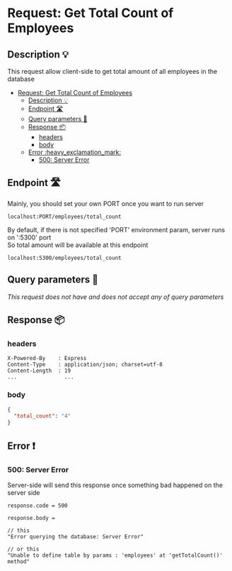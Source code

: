 # Request: Get Total Count of Employees

## Description :bulb:
This request allow client-side to get total amount of all employees in the database  
- [Request: Get Total Count of Employees](#request-get-total-count-of-employees)
  - [Description :bulb:](#description-bulb)
  - [Endpoint :motorway:](#endpoint-motorway)
  - [Query parameters :pencil:](#query-parameters-pencil)
  - [Response :package:](#response-package)
    - [headers](#headers)
    - [body](#body)
  - [Error :heavy\_exclamation\_mark:](#error-heavy_exclamation_mark)
    - [500: Server Error](#500-server-error)

## Endpoint :motorway:
Mainly, you should set your own PORT once you want to run server
```
localhost:PORT/employees/total_count
```
By default, if there is not specified 'PORT' environment param, server runs on ':5300' port    
So total amount will be available at this endpoint
```
localhost:5300/employees/total_count
```

## Query parameters :pencil:    
*This request does not have and does not accept any of query parameters*


## Response :package:
### headers
```
X-Powered-By    : Express
Content-Type    : application/json; charset=utf-8
Content-Length  : 19
...               ...
```
### body
```json
{
  "total_count": "4"
}
```
## Error :heavy_exclamation_mark:
### 500: Server Error
Server-side will send this response once something bad happened on the server side
```
response.code = 500
```
```
response.body =

// this
"Error querying the database: Server Error"

// or this
"Unable to define table by params : 'employees' at 'getTotalCount()' method"
```